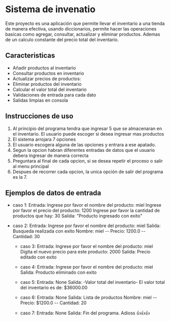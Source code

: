 # Sistema de invenatio
Este proyecto es una aplicación que permite llevar el inventario a una tienda de manera efectiva, usando diccionarios, permite hacer las operaciones basicas como agregar, consultar, actualizar y eliminar productos. Ademas de un calculo constante del precio total del inventario.

## Caracteristicas
  - Añadir productos al inventario
  - Consultar productos en inventario
  - Actualizar precios de productos:
  - Eliminar productos del inventario
  - Calcular el valor total del inventario
  - Validaciones de entrada para cada dato
  - Salidas limpias en consola

## Instrucciones de uso
 1. Al principio del programa tendra que ingresar 5 que se almacenaran en el inventario. El usuario puede escoger si desea ingresar mas productos
 2. El sistema arrojara 7 opciones
 3. El usuario escogera alguna de las opciones y entrara a ese apatado.
 4. Segun la opcion habran diferentes entradas de datos que el usuario debera ingresar de manera correcta 
 5. Preguntara al final de cada opcion, si se desea repetir el proceso o salir al menu principal
 6. Despues de recorrer cada opcion, la unica opción de salir del programa es la 7.

## Ejemplos de datos de entrada
   - caso 1:
     Entrada: 
        Ingrese por favor el nombre del producto: miel 
        Ingrese por favor el precio del producto: 1200
        Ingrese por favor la cantidad de productos que hay: 30
     Salida:
        "Producto ingresado con exito"
     
  - caso 2:
       Entrada: 
        Ingrese por favor el nombre del producto: miel
     Salida:
        Busqueda realizada con exito
        Nombre: miel -- Precio: 1200.0 -- Cantidad: 30 
        
    - caso 3:
       Entrada:
         Ingrese por favor el nombre del producto: miel
         Digita el nuevo precio para este producto: 2000
       Salida:
         Precio editado con exito
       
    - caso 4:
       Entrada:
          Ingrese por favor el nombre del producto: miel
       Salida:
          Producto eliminado con exito
      
    - caso 5:
       Entrada:
          None
       Salida:
          -Valor total del inventario-
          El valor total del inventario es de: $36000.00
        
    - caso 6:
       Entrada:
          None
       Salida:
          Lista de productos
          Nombre: miel -- Precio: $1200.0 -- Cantidad: 20
      
    - caso 7:
        Entrada:
          None
        Salida:
          Fin del programa. Adioss 👍👍👍       
                

     
      
    
    
